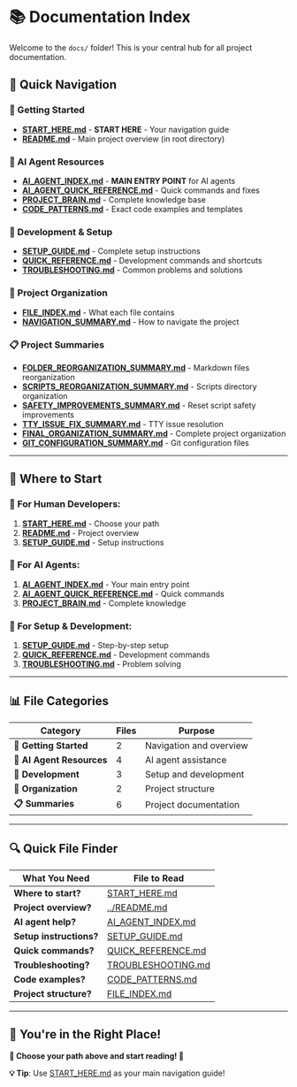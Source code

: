 # 📚 Documentation Index

Welcome to the `docs/` folder! This is your central hub for all project documentation.

## 🎯 **Quick Navigation**

### **🚀 Getting Started**
- **[START_HERE.md](START_HERE.md)** - **START HERE** - Your navigation guide
- **[README.md](../README.md)** - Main project overview (in root directory)

### **🤖 AI Agent Resources**
- **[AI_AGENT_INDEX.md](AI_AGENT_INDEX.md)** - **MAIN ENTRY POINT** for AI agents
- **[AI_AGENT_QUICK_REFERENCE.md](AI_AGENT_QUICK_REFERENCE.md)** - Quick commands and fixes
- **[PROJECT_BRAIN.md](PROJECT_BRAIN.md)** - Complete knowledge base
- **[CODE_PATTERNS.md](CODE_PATTERNS.md)** - Exact code examples and templates

### **🔧 Development & Setup**
- **[SETUP_GUIDE.md](SETUP_GUIDE.md)** - Complete setup instructions
- **[QUICK_REFERENCE.md](QUICK_REFERENCE.md)** - Development commands and shortcuts
- **[TROUBLESHOOTING.md](TROUBLESHOOTING.md)** - Common problems and solutions

### **📁 Project Organization**
- **[FILE_INDEX.md](FILE_INDEX.md)** - What each file contains
- **[NAVIGATION_SUMMARY.md](NAVIGATION_SUMMARY.md)** - How to navigate the project

### **📋 Project Summaries**
- **[FOLDER_REORGANIZATION_SUMMARY.md](FOLDER_REORGANIZATION_SUMMARY.md)** - Markdown files reorganization
- **[SCRIPTS_REORGANIZATION_SUMMARY.md](SCRIPTS_REORGANIZATION_SUMMARY.md)** - Scripts directory organization
- **[SAFETY_IMPROVEMENTS_SUMMARY.md](SAFETY_IMPROVEMENTS_SUMMARY.md)** - Reset script safety improvements
- **[TTY_ISSUE_FIX_SUMMARY.md](TTY_ISSUE_FIX_SUMMARY.md)** - TTY issue resolution
- **[FINAL_ORGANIZATION_SUMMARY.md](FINAL_ORGANIZATION_SUMMARY.md)** - Complete project organization
- **[GIT_CONFIGURATION_SUMMARY.md](GIT_CONFIGURATION_SUMMARY.md)** - Git configuration files

---

## 🚀 **Where to Start**

### **👤 For Human Developers:**
1. **[START_HERE.md](START_HERE.md)** - Choose your path
2. **[README.md](../README.md)** - Project overview
3. **[SETUP_GUIDE.md](SETUP_GUIDE.md)** - Setup instructions

### **🤖 For AI Agents:**
1. **[AI_AGENT_INDEX.md](AI_AGENT_INDEX.md)** - Your main entry point
2. **[AI_AGENT_QUICK_REFERENCE.md](AI_AGENT_QUICK_REFERENCE.md)** - Quick commands
3. **[PROJECT_BRAIN.md](PROJECT_BRAIN.md)** - Complete knowledge

### **🔧 For Setup & Development:**
1. **[SETUP_GUIDE.md](SETUP_GUIDE.md)** - Step-by-step setup
2. **[QUICK_REFERENCE.md](QUICK_REFERENCE.md)** - Development commands
3. **[TROUBLESHOOTING.md](TROUBLESHOOTING.md)** - Problem solving

---

## 📊 **File Categories**

| Category | Files | Purpose |
|----------|-------|---------|
| **🚀 Getting Started** | 2 | Navigation and overview |
| **🤖 AI Agent Resources** | 4 | AI agent assistance |
| **🔧 Development** | 3 | Setup and development |
| **📁 Organization** | 2 | Project structure |
| **📋 Summaries** | 6 | Project documentation |

---

## 🔍 **Quick File Finder**

| What You Need | File to Read |
|---------------|--------------|
| **Where to start?** | [START_HERE.md](START_HERE.md) |
| **Project overview?** | [../README.md](../README.md) |
| **AI agent help?** | [AI_AGENT_INDEX.md](AI_AGENT_INDEX.md) |
| **Setup instructions?** | [SETUP_GUIDE.md](SETUP_GUIDE.md) |
| **Quick commands?** | [QUICK_REFERENCE.md](QUICK_REFERENCE.md) |
| **Troubleshooting?** | [TROUBLESHOOTING.md](TROUBLESHOOTING.md) |
| **Code examples?** | [CODE_PATTERNS.md](CODE_PATTERNS.md) |
| **Project structure?** | [FILE_INDEX.md](FILE_INDEX.md) |

---

## 🎉 **You're in the Right Place!**

**🎯 Choose your path above and start reading! 🚀**

**💡 Tip**: Use [START_HERE.md](START_HERE.md) as your main navigation guide!
